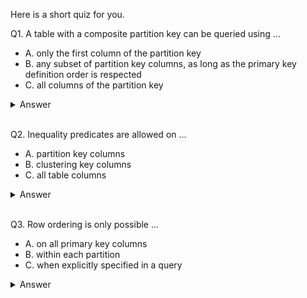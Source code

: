 Here is a short quiz for you. 

Q1. A table with a composite partition key can be queried using ...

- A. only the first column of the partition key  
- B. any subset of partition key columns, as long as the primary key definition order is respected  
- C. all columns of the partition key

<details>
  <summary>Answer</summary>
  <p><b>C</b></p>
</details> 

<br/>

Q2. Inequality predicates are allowed on ... 

- A. partition key columns
- B. clustering key columns
- C. all table columns

<details>
  <summary>Answer</summary>
  <p><b>B</b></p>
</details> 

<br/>

Q3. Row ordering is only possible ... 

- A. on all primary key columns
- B. within each partition
- C. when explicitly specified in a query

<details>
  <summary>Answer</summary>
  <p><b>B</b></p>
</details> 
